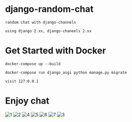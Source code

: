 # django-random-chat
    random chat with django-channels
    
    using django 2.xx, django-chaneels 2.xx



  
# Get Started with Docker

    docker-compose up --build

    docker-compose run django_asgi python manage.py migrate

    visit 127:0.0.1

# Enjoy chat

![1](https://user-images.githubusercontent.com/75523516/109577732-6d2dc300-7b39-11eb-9ac2-65a2b6e93bfa.png)
![2](https://user-images.githubusercontent.com/75523516/109577735-6e5ef000-7b39-11eb-8fb3-44ff1100e579.png)
![4](https://user-images.githubusercontent.com/75523516/109577736-6ef78680-7b39-11eb-88b9-5044a1883d95.png)
![5](https://user-images.githubusercontent.com/75523516/109577739-7028b380-7b39-11eb-974b-be00d3918092.png)
![6](https://user-images.githubusercontent.com/75523516/109577740-7159e080-7b39-11eb-8bae-fdcc7844e248.png)
![7](https://user-images.githubusercontent.com/75523516/109577745-73bc3a80-7b39-11eb-9bc0-9b94edf3fd97.png)
![3](https://user-images.githubusercontent.com/75523516/109577749-7880ee80-7b39-11eb-8338-ea1416fdcf99.png)
